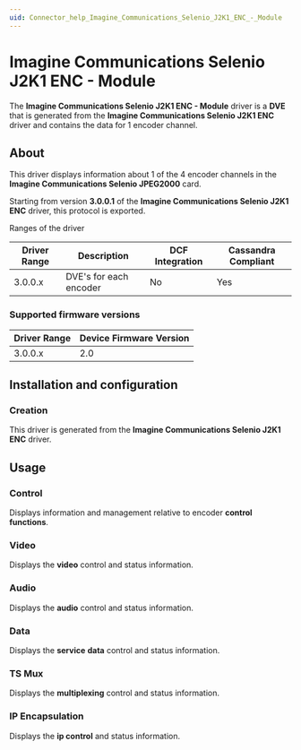 ```yaml
---
uid: Connector_help_Imagine_Communications_Selenio_J2K1_ENC_-_Module
---
```


# Imagine Communications Selenio J2K1 ENC - Module

The **Imagine Communications Selenio J2K1 ENC - Module** driver is a **DVE** that is generated from the **Imagine Communications Selenio J2K1 ENC** driver and contains the data for 1 encoder channel.

## About

This driver displays information about 1 of the 4 encoder channels in the **Imagine Communications Selenio JPEG2000** card.

Starting from version **3.0.0.1** of the **Imagine Communications Selenio J2K1 ENC** driver, this protocol is exported.

Ranges of the driver

| **Driver Range** | **Description**        | **DCF Integration** | **Cassandra Compliant** |
|------------------|------------------------|---------------------|-------------------------|
| 3.0.0.x          | DVE's for each encoder | No                  | Yes                     |

### Supported firmware versions

| **Driver Range** | **Device Firmware Version** |
|------------------|-----------------------------|
| 3.0.0.x          | 2.0                         |

## Installation and configuration

### Creation

This driver is generated from the **Imagine Communications Selenio J2K1 ENC** driver.

## Usage

### Control

Displays information and management relative to encoder **control** **functions**.

### Video

Displays the **video** control and status information.

### Audio

Displays the **audio** control and status information.

### Data

Displays the **service** **data** control and status information.

### TS Mux

Displays the **multiplexing** control and status information.

### IP Encapsulation

Displays the **ip control** and status information.

